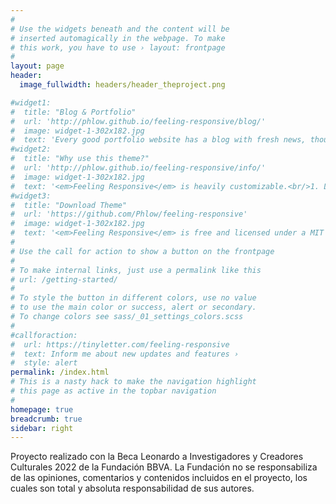 ```yaml
---
#
# Use the widgets beneath and the content will be
# inserted automagically in the webpage. To make
# this work, you have to use › layout: frontpage
#
layout: page
header:
  image_fullwidth: headers/header_theproject.png

#widget1:
#  title: "Blog & Portfolio"
#  url: 'http://phlow.github.io/feeling-responsive/blog/'
#  image: widget-1-302x182.jpg
#  text: 'Every good portfolio website has a blog with fresh news, thoughts and develop&shy;ments of your activities. <em>Feeling Responsive</em> offers you a fully functional blog with an archive page to give readers a quick overview of all your posts.'
#widget2:
#  title: "Why use this theme?"
#  url: 'http://phlow.github.io/feeling-responsive/info/'
#  image: widget-1-302x182.jpg
#  text: '<em>Feeling Responsive</em> is heavily customizable.<br/>1. Language-Support :)<br/>2. Optimized for speed and it&#39;s responsive.<br/>3. Built on <a #href="http://foundation.zurb.com/">Foundation Framework</a>.<br/>4. Seven different Headers.<br/>5. Customizable navigation, footer,...'
#widget3:
#  title: "Download Theme"
#  url: 'https://github.com/Phlow/feeling-responsive'
#  image: widget-1-302x182.jpg
#  text: '<em>Feeling Responsive</em> is free and licensed under a MIT License. Make it your own and start building. The code is well-documented and explains you how it works.'
#
# Use the call for action to show a button on the frontpage
#
# To make internal links, just use a permalink like this
# url: /getting-started/
#
# To style the button in different colors, use no value
# to use the main color or success, alert or secondary.
# To change colors see sass/_01_settings_colors.scss
#
#callforaction:
#  url: https://tinyletter.com/feeling-responsive
#  text: Inform me about new updates and features ›
#  style: alert
permalink: /index.html
# This is a nasty hack to make the navigation highlight
# this page as active in the topbar navigation
#
homepage: true
breadcrumb: true
sidebar: right
---
```


Proyecto realizado con la Beca Leonardo a Investigadores y Creadores Culturales 2022 de la Fundación BBVA. La Fundación no se responsabiliza de las opiniones, comentarios y contenidos incluidos en el proyecto, los cuales son total y absoluta responsabilidad de sus autores.







